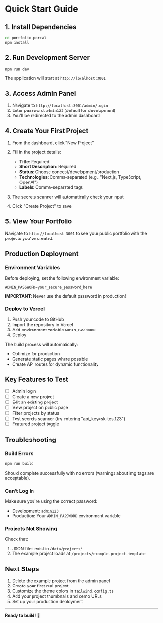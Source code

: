 # Quick Start Guide

## 1. Install Dependencies

```bash
cd portfolio-portal
npm install
```

## 2. Run Development Server

```bash
npm run dev
```

The application will start at `http://localhost:3001`

## 3. Access Admin Panel

1. Navigate to `http://localhost:3001/admin/login`
2. Enter password: `admin123` (default for development)
3. You'll be redirected to the admin dashboard

## 4. Create Your First Project

1. From the dashboard, click "New Project"
2. Fill in the project details:
   - **Title**: Required
   - **Short Description**: Required
   - **Status**: Choose concept/development/production
   - **Technologies**: Comma-separated (e.g., "Next.js, TypeScript, OpenAI")
   - **Labels**: Comma-separated tags

3. The secrets scanner will automatically check your input
4. Click "Create Project" to save

## 5. View Your Portfolio

Navigate to `http://localhost:3001` to see your public portfolio with the projects you've created.

## Production Deployment

### Environment Variables

Before deploying, set the following environment variable:

```env
ADMIN_PASSWORD=your_secure_password_here
```

**IMPORTANT**: Never use the default password in production!

### Deploy to Vercel

1. Push your code to GitHub
2. Import the repository in Vercel
3. Add environment variable `ADMIN_PASSWORD`
4. Deploy

The build process will automatically:
- Optimize for production
- Generate static pages where possible
- Create API routes for dynamic functionality

## Key Features to Test

- [ ] Admin login
- [ ] Create a new project
- [ ] Edit an existing project
- [ ] View project on public page
- [ ] Filter projects by status
- [ ] Test secrets scanner (try entering "api_key=sk-test123")
- [ ] Featured project toggle

## Troubleshooting

### Build Errors

```bash
npm run build
```

Should complete successfully with no errors (warnings about img tags are acceptable).

### Can't Log In

Make sure you're using the correct password:
- Development: `admin123`
- Production: Your `ADMIN_PASSWORD` environment variable

### Projects Not Showing

Check that:
1. JSON files exist in `/data/projects/`
2. The example project loads at `/projects/example-project-template`

## Next Steps

1. Delete the example project from the admin panel
2. Create your first real project
3. Customize the theme colors in `tailwind.config.ts`
4. Add your project thumbnails and demo URLs
5. Set up your production deployment

---

**Ready to build!** 🚀
